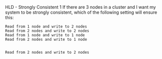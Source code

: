 HLD - Strongly Consistent 1
If there are 3 nodes in a cluster and I want my system to be strongly consistent, which of the following setting will ensure this:


    Read from 1 node and write to 2 nodes
    Read from 2 nodes and write to 2 nodes
    Read from 1 node and write to 1 node
    Read from 2 nodes and write to 1 node
    
    
    Read from 2 nodes and write to 2 nodes
